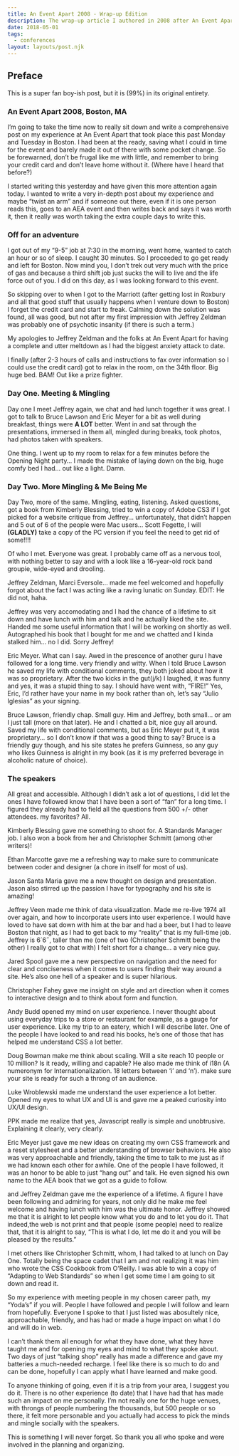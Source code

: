 ```yaml
---
title: An Event Apart 2008 - Wrap-up Edition
description: The wrap-up article I authored in 2008 after An Event Apart.
date: 2018-05-01
tags:
  - conferences
layout: layouts/post.njk
---
```


## Preface

This is a super fan boy-ish post, but it is (99%) in its original entirety.

### An Event Apart 2008, Boston, MA

I’m going to take the time now to really sit down and write a comprehensive post on my experience at An Event Apart that took place this past Monday and Tuesday in Boston. I had been at the ready, saving what I could in time for the event and barely made it out of there with some pocket change. So be forewarned, don’t be frugal like me with little, and remember to bring your credit card and don’t leave home without it. (Where have I heard that before?)

I started writing this yesterday and have given this more attention again today. I wanted to write a very in-depth post about my experience and maybe &ldquo;twist an arm&rdquo; and if someone out there, even if it is one person reads this, goes to an AEA event and then writes back and says it was worth it, then it really was worth taking the extra couple days to write this.

### Off for an adventure

I got out of my &ldquo;9-5&rdquo; job at 7:30 in the morning, went home, wanted to catch an hour or so of sleep. I caught 30 minutes. So I proceeded to go get ready and left for Boston. Now mind you, I don’t trek out very much with the price of gas and because a third shift job just sucks the will to live and the life force out of you. I did on this day, as I was looking forward to this event.

So skipping over to when I got to the Marriott (after getting lost in Roxbury and all that good stuff that usually happens when I venture down to Boston) I forget the credit card and start to freak. Calming down the solution was found, all was good, but not after my first impression with Jeffrey Zeldman was probably one of psychotic insanity (if there is such a term.)

My apologies to Jeffrey Zeldman and the folks at An Event Apart for having a complete and utter meltdown as I had the biggest anxiety attack to date.

I finally (after 2-3 hours of calls and instructions to fax over information so I could use the credit card) got to relax in the room, on the 34th floor. Big huge bed. BAM! Out like a prize fighter.

### Day One. Meeting & Mingling

Day one I meet Jeffrey again, we chat and had lunch together it was great. I got to talk to Bruce Lawson and Eric Meyer for a bit as well during breakfast, things were __A LOT__ better. Went in and sat through the presentations, immersed in them all, mingled during breaks, took photos, had photos taken with speakers.

One thing. I went up to my room to relax for a few minutes before the Opening Night party&hellip; I made the mistake of laying down on the big, huge comfy bed I had&hellip; out like a light. Damn.

### Day Two. More Mingling & Me Being Me

Day Two, more of the same. Mingling, eating, listening. Asked questions, got a book from Kimberly Blessing, tried to win a copy of Adobe CS3 if I got picked for a website critique from Jeffrey&hellip; unfortunately, that didn’t happen and 5 out of 6 of the people were Mac users&hellip; Scott Fegette, I will **__(GLADLY)__** take a copy of the PC version if you feel the need to get rid of some!!!!

Of who I met. Everyone was great. I probably came off as a nervous tool, with nothing better to say and with a look like a 16-year-old rock band groupie, wide-eyed and drooling.

Jeffrey Zeldman, Marci Eversole&hellip; made me feel welcomed and hopefully forgot about the fact I was acting like a raving lunatic on Sunday. EDIT: He did not, haha.

Jeffrey was very accomodating and I had the chance of a lifetime to sit down and have lunch with him and talk and he actually liked the site. Handed me some useful information that I will be working on shortly as well. Autographed his book that I bought for me and we chatted and I kinda stalked him&hellip; no I did. Sorry Jeffrey!

Eric Meyer. What can I say. Awed in the prescence of another guru I have followed for a long time. very friendly and witty. When I told Bruce Lawson he saved my life with conditional comments, they both joked about how it was so proprietary. After the two kicks in the gut(j/k) I laughed, it was funny and yes, it was a stupid thing to say. I should have went with, &ldquo;FIRE!&rdquo; Yes, Eric, I’d rather have your name in my book rather than oh, let’s say &ldquo;Julio Iglesias&rdquo; as your signing.

Bruce Lawson, friendly chap. Small guy. Him and Jeffrey, both small&hellip; or am I just tall (more on that later). He and I chatted a bit, nice guy all around. Saved my life with conditional comments, but as Eric Meyer put it, it was proprietary&hellip; so I don’t know if that was a good thing to say? Bruce is a friendly guy though, and his site states he prefers Guinness, so any guy who likes Guinness is alright in my book (as it is my preferred beverage in alcoholic nature of choice).

### The speakers 

All great and accessible. Although I didn’t ask a lot of questions, I did let the ones I have followed know that I have been a sort of &ldquo;fan&rdquo; for a long time. I figured they already had to field all the questions from 500 +/- other attendees. my favorites? All.

Kimberly Blessing gave me something to shoot for. A Standards Manager job. I also won a book from her and Christopher Schmitt (among other writers)!

Ethan Marcotte gave me a refreshing way to make sure to communicate between coder and designer (a chore in itself for most of us).

Jason Santa Maria gave me a new thought on design and presentation. Jason also stirred up the passion I have for typography and his site is amazing!

Jeffrey Veen made me think of data visualization. Made me re-live 1974 all over again, and how to incorporate users into user experience. I would have loved to have sat down with him at the bar and had a beer, but I had to leave Boston that night, as I had to get back to my &ldquo;reality&rdquo; that is my full-time job. Jeffrey is 6&acute;6&dblac;, taller than me (one of two (Christopher Schmitt being the other) I really got to chat with) I felt short for a change&hellip; a very nice guy.

Jared Spool gave me a new perspective on navigation and the need for clear and conciseness when it comes to users finding their way around a site. He’s also one hell of a speaker and is super hilarious.

Christopher Fahey gave me insight on style and art direction when it comes to interactive design and to think about form and function.

Andy Budd opened my mind on user experience. I never thought about using everyday trips to a store or restaurant for example, as a gauge for user experience. Like my trip to an eatery, which I will describe later. One of the people I have looked to and read his books, he’s one of those that has helped me understand CSS a lot better.

Doug Bowman make me think about scaling. Will a site reach 10 people or 10 million? Is it ready, willing and capable? He also made me think of i18n (A numeronym for Internationalization. 18 letters between ‘i’ and ‘n’). make sure your site is ready for such a throng of an audience.

Luke Wroblewski made me understand the user experience a lot better. Opened my eyes to what UX and UI is and gave me a peaked curiosity into UX/UI design.

PPK made me realize that yes, Javascript really is simple and unobtrusive. Explaining it clearly, very clearly.

Eric Meyer just gave me new ideas on creating my own CSS framework and a reset stylesheet and a better understanding of browser behaviors. He also was very approachable and friendly, taking the time to talk to me just as if we had known each other for awhile. One of the people I have followed, it was an honor to be able to just &ldquo;hang out&rdquo; and talk. He even signed his own name to the AEA book that we got as a guide to follow.

and Jeffrey Zeldman gave me the experience of a lifetime. A figure I have been following and admiring for years, not only did he make me feel welcome and having lunch with him was the ultimate honor. Jeffrey showed me that it is alright to let people know what you do and to let you do it. That indeed,the web is not print and that people (some people) need to realize that, that it is alright to say, &ldquo;This is what I do, let me do it and you will be pleased by the results.&rdquo;

I met others like Christopher Schmitt, whom, I had talked to at lunch on Day One. Totally being the space cadet that I am and not realizing it was him who wrote the CSS Cookbook from O’Reilly. I was able to win a copy of &ldquo;Adapting to Web Standards&rdquo; so when I get some time I am going to sit down and read it.

So my experience with meeting people in my chosen career path, my &ldquo;Yoda’s&rdquo; if you will. People I have followed and people I will follow and learn from hopefully. Everyone I spoke to that I just listed was abosultely nice, approachable, friendly, and has had or made a huge impact on what I do and will do in web.

I can’t thank them all enough for what they have done, what they have taught me and for opening my eyes and mind to what they spoke about. Two days of just &ldquo;talking shop&rdquo; really has made a difference and gave my batteries a much-needed recharge. I feel like there is so much to do and can be done, hopefully I can apply what I have learned and make good.

To anyone thinking of going, even if it is a trip from your area, I suggest you do it. There is no other experience (to date) that I have had that has made such an impact on me personally. I’m not really one for the huge venues, with throngs of people numbering the thousands, but 500 people or so there, it felt more personable and you actually had access to pick the minds and mingle socially with the speakers.

This is something I will never forget. So thank you all who spoke and were involved in the planning and organizing.
